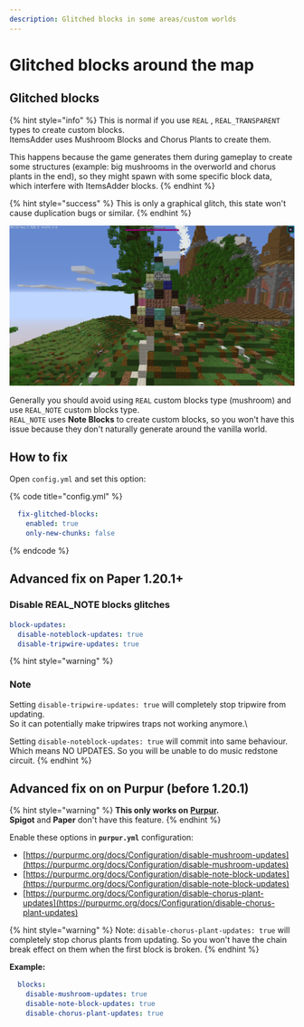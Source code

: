 ```yaml
---
description: Glitched blocks in some areas/custom worlds
---
```


# Glitched blocks around the map

## Glitched blocks

{% hint style="info" %}
This is normal if you use `REAL` , `REAL_TRANSPARENT` types to create custom blocks.\
ItemsAdder uses Mushroom Blocks and Chorus Plants to create them.

This happens because the game generates them during gameplay to create some structures (example: big mushrooms in the overworld and chorus plants in the end), so they might spawn with some specific block data, which interfere with ItemsAdder blocks.
{% endhint %}

{% hint style="success" %}
This is only a graphical glitch, this state won't cause duplication bugs or similar.
{% endhint %}

![](<../../../.gitbook/assets/image (50) (1) (1) (1).png>)

Generally you should avoid using `REAL` custom blocks type (mushroom) and use `REAL_NOTE` custom blocks type.\
`REAL_NOTE` uses **Note Blocks** to create custom blocks, so you won't have this issue because they don't naturally generate around the vanilla world.

## How to fix

Open `config.yml` and set this option:

{% code title="config.yml" %}
```yaml
  fix-glitched-blocks:
    enabled: true
    only-new-chunks: false
```
{% endcode %}

## Advanced fix on Paper 1.20.1+

### Disable REAL\_NOTE blocks glitches

```yaml
block-updates:
  disable-noteblock-updates: true
  disable-tripwire-updates: true
```

{% hint style="warning" %}
### Note

Setting `disable-tripwire-updates: true` will completely stop tripwire from updating.\
So it can potentially make tripwires traps not working anymore.\

Setting `disable-noteblock-updates: true` will commit into same behaviour.\
Which means NO UPDATES. So you will be unable to do music redstone circuit.
{% endhint %}

## Advanced fix on on Purpur (before 1.20.1)

{% hint style="warning" %}
**This only works on** [**Purpur**](https://purpur.pl3x.net)**.**\
**Spigot** and **Paper** don't have this feature.
{% endhint %}

Enable these options in **`purpur.yml`** configuration:

* [https://purpurmc.org/docs/Configuration/disable-mushroom-updates](https://purpurmc.org/docs/Configuration/disable-mushroom-updates)
* [https://purpurmc.org/docs/Configuration/disable-note-block-updates](https://purpurmc.org/docs/Configuration/disable-note-block-updates)
* [https://purpurmc.org/docs/Configuration/disable-chorus-plant-updates](https://purpurmc.org/docs/Configuration/disable-chorus-plant-updates)

{% hint style="warning" %}
Note: `disable-chorus-plant-updates: true` will completely stop chorus plants from updating. So you won't have the chain break effect on them when the first block is broken.
{% endhint %}

**Example:**

```yaml
  blocks:
    disable-mushroom-updates: true
    disable-note-block-updates: true
    disable-chorus-plant-updates: true
```
